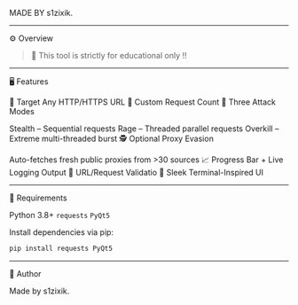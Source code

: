 

MADE BY s1zixik.

---

 ⚙️ Overview

> 🚨 This tool is strictly for educational only !!
---

 🖥️ Features

 🔗 Target Any HTTP/HTTPS URL
🔁 Custom Request Count
🎯 Three Attack Modes

  Stealth – Sequential requests
  Rage – Threaded parallel requests
  Overkill – Extreme multi-threaded burst
🕵️ Optional Proxy Evasion

   Auto-fetches fresh public proxies from >30 sources
 📈 Progress Bar + Live Logging Output
 🧪 URL/Request Validatio
 🎨 Sleek Terminal-Inspired UI

---

 🧰 Requirements

 Python 3.8+
 `requests`
 `PyQt5`

Install dependencies via pip:

```bash
pip install requests PyQt5
```

---


 👤 Author

Made  by s1zixik.


